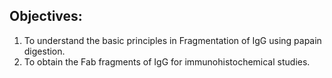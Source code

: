 ## Objectives:
 

1. To understand the basic principles in Fragmentation of IgG using papain digestion.
2. To obtain the Fab fragments of IgG for immunohistochemical studies.
